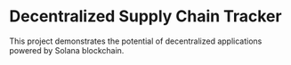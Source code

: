 # Decentralized Supply Chain Tracker

This project demonstrates the potential of decentralized applications powered by Solana blockchain.